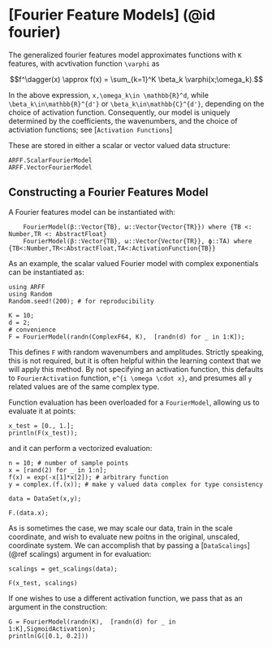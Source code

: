 # [Fourier Feature Models] (@id fourier)
The generalized fourier features model approximates functions with ``K`` features, with acvtivation function ``\varphi`` as
```math
f^\dagger(x) \approx f(x) = \sum_{k=1}^K \beta_k \varphi(x;\omega_k).
```
In the above expression, ``x,\omega_k\in \mathbb{R}^d``, while
``\beta_k\in\mathbb{R}^{d'}`` or ``\beta_k\in\mathbb{C}^{d'}``, depending on the choice of activation function.  Consequently, our model is uniquely determined by the coefficients, the wavenumbers, and the choice of activiation functions; see [`Activation Functions`]

These are stored in either a scalar or vector valued data structure:
```@docs
ARFF.ScalarFourierModel
ARFF.VectorFourierModel
```
## Constructing a Fourier Features Model
A Fourier features model can be instantiated with:
```@docs
    FourierModel(β::Vector{TB}, ω::Vector{Vector{TR}}) where {TB <: Number,TR <: AbstractFloat}
    FourierModel(β::Vector{TB}, ω::Vector{Vector{TR}}, ϕ::TA) where {TB<:Number,TR<:AbstractFloat,TA<:ActivationFunction{TB}}
```
As an example, the scalar valued Fourier model with complex exponentials can be
instantiated as:
```@example 1
using ARFF
using Random
Random.seed!(200); # for reproducibility

K = 10;
d = 2;
# convenience
F = FourierModel(randn(ComplexF64, K),  [randn(d) for _ in 1:K]);
```
This defines `F` with random wavenumbers and amplitudes.  Strictly speaking,
this is not required, but it is often helpful within the learning context that
we will apply this method.  By not specifying an activation function, this
defaults to `FourierActivation` function, ``e^{i \omega \cdot x}``, and presumes all ``y`` related values are of the same complex type.


Function evaluation has been overloaded for a `FourierModel`, allowing us to evaluate it at points:
```@example 1
x_test = [0., 1.];
println(F(x_test));
```
and it can perform a vectorized evaluation:
```@example 1
n = 10; # number of sample points
x = [rand(2) for _ in 1:n];
f(x) = exp(-x[1]*x[2]); # arbitrary function
y = complex.(f.(x)); # make y valued data complex for type consistency

data = DataSet(x,y);

F.(data.x);
```

As is sometimes the case, we may scale our data, train in the scale coordinate,
and wish to evaluate new poitns in the original, unscaled, coordinate system.
We can accomplish that by passing a [`DataScalings`](@ref scalings) argument in for evaluation:
```@example 1
scalings = get_scalings(data);

F(x_test, scalings)
```

If one wishes to use a different activation function, we pass that as an argument in the construction:
```@example 1
G = FourierModel(randn(K),  [randn(d) for _ in 1:K],SigmoidActivation);
println(G([0.1, 0.2]))
```
